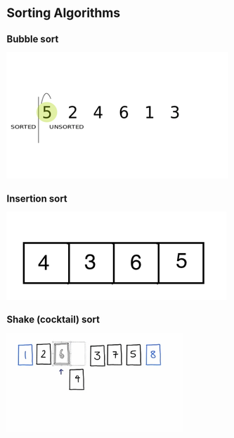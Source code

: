 # Sorting Algorithms

## Bubble sort

![1](images/bubble.gif)

## Insertion sort 

![2](images/insertion.gif)

## Shake (cocktail) sort

![3](images/shake.gif)
